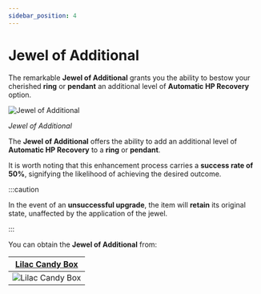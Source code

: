 ```yaml
---
sidebar_position: 4
---
```


# Jewel of Additional

The remarkable **Jewel of Additional** grants you the ability to bestow your cherished **ring** or **pendant** an additional level of **Automatic HP Recovery** option.

![Jewel of Additional](/img/items/jewels/custom-purple.png)

_Jewel of Additional_

The **Jewel of Additional** offers the ability to add an additional level of **Automatic HP Recovery** to a **ring** or **pendant**.

It is worth noting that this enhancement process carries a **success rate of 50%**, signifying the likelihood of achieving the desired outcome.

:::caution

In the event of an **unsuccessful upgrade**, the item will **retain** its original state, unaffected by the application of the jewel.

:::

You can obtain the **Jewel of Additional** from:

|   [Lilac Candy Box](/items/item-bags/misc/lilac-candy-box)   |
| :----------------------------------------------------------: |
| ![Lilac Candy Box](/img/items/item-bags/lilac-candy-box.png) |